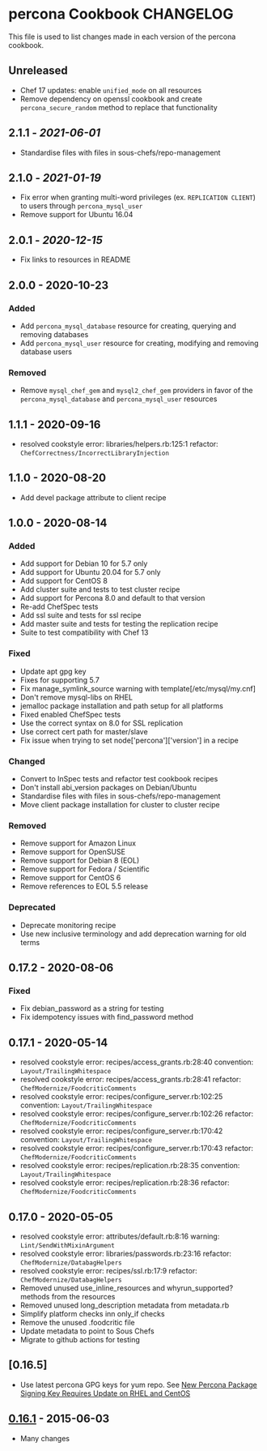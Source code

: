 # percona Cookbook CHANGELOG

This file is used to list changes made in each version of the percona cookbook.

## Unreleased

- Chef 17 updates: enable `unified_mode` on all resources
- Remove dependency on openssl cookbook and create `percona_secure_random` method to replace that functionality

## 2.1.1 - *2021-06-01*

- Standardise files with files in sous-chefs/repo-management

## 2.1.0 - *2021-01-19*

- Fix error when granting multi-word privileges (ex. `REPLICATION CLIENT`) to users through `percona_mysql_user`
- Remove support for Ubuntu 16.04

## 2.0.1 - *2020-12-15*

- Fix links to resources in README

## 2.0.0 - 2020-10-23

### Added

- Add `percona_mysql_database` resource for creating, querying and removing databases
- Add `percona_mysql_user` resource for creating, modifying and removing database users

### Removed

- Remove `mysql_chef_gem` and `mysql2_chef_gem` providers in favor of the `percona_mysql_database` and `percona_mysql_user` resources

## 1.1.1 - 2020-09-16

- resolved cookstyle error: libraries/helpers.rb:125:1 refactor: `ChefCorrectness/IncorrectLibraryInjection`

## 1.1.0 - 2020-08-20

- Add devel package attribute to client recipe

## 1.0.0 - 2020-08-14

### Added

- Add support for Debian 10 for 5.7 only
- Add support for Ubuntu 20.04 for 5.7 only
- Add support for CentOS 8
- Add cluster suite and tests to test cluster recipe
- Add support for Percona 8.0 and default to that version
- Re-add ChefSpec tests
- Add ssl suite and tests for ssl recipe
- Add master suite and tests for testing the replication recipe
- Suite to test compatibility with Chef 13

### Fixed

- Update apt gpg key
- Fixes for supporting 5.7
- Fix manage_symlink_source warning with template[/etc/mysql/my.cnf]
- Don't remove mysql-libs on RHEL
- jemalloc package installation and path setup for all platforms
- Fixed enabled ChefSpec tests
- Use the correct syntax on 8.0 for SSL replication
- Use correct cert path for master/slave
- Fix issue when trying to set node['percona']['version'] in a recipe

### Changed

- Convert to InSpec tests and refactor test cookbook recipes
- Don't install abi_version packages on Debian/Ubuntu
- Standardise files with files in sous-chefs/repo-management
- Move client package installation for cluster to cluster recipe

### Removed

- Remove support for Amazon Linux
- Remove support for OpenSUSE
- Remove support for Debian 8 (EOL)
- Remove support for Fedora / Scientific
- Remove support for CentOS 6
- Remove references to EOL 5.5 release

### Deprecated

- Deprecate monitoring recipe
- Use new inclusive terminology and add deprecation warning for old terms

## 0.17.2 - 2020-08-06

### Fixed

- Fix debian_password as a string for testing
- Fix idempotency issues with find_password method

## 0.17.1 - 2020-05-14

- resolved cookstyle error: recipes/access_grants.rb:28:40 convention: `Layout/TrailingWhitespace`
- resolved cookstyle error: recipes/access_grants.rb:28:41 refactor: `ChefModernize/FoodcriticComments`
- resolved cookstyle error: recipes/configure_server.rb:102:25 convention: `Layout/TrailingWhitespace`
- resolved cookstyle error: recipes/configure_server.rb:102:26 refactor: `ChefModernize/FoodcriticComments`
- resolved cookstyle error: recipes/configure_server.rb:170:42 convention: `Layout/TrailingWhitespace`
- resolved cookstyle error: recipes/configure_server.rb:170:43 refactor: `ChefModernize/FoodcriticComments`
- resolved cookstyle error: recipes/replication.rb:28:35 convention: `Layout/TrailingWhitespace`
- resolved cookstyle error: recipes/replication.rb:28:36 refactor: `ChefModernize/FoodcriticComments`

## 0.17.0 - 2020-05-05

- resolved cookstyle error: attributes/default.rb:8:16 warning: `Lint/SendWithMixinArgument`
- resolved cookstyle error: libraries/passwords.rb:23:16 refactor: `ChefModernize/DatabagHelpers`
- resolved cookstyle error: recipes/ssl.rb:17:9 refactor: `ChefModernize/DatabagHelpers`
- Removed unused use_inline_resources and whyrun_supported? methods from the resources
- Removed unused long_description metadata from metadata.rb
- Simplify platform checks inn only_if checks
- Remove the unused .foodcritic file
- Update metadata to point to Sous Chefs
- Migrate to github actions for testing

## [0.16.5]

- Use latest percona GPG keys for yum repo. See [New Percona Package Signing Key Requires Update on RHEL and CentOS](https://www.percona.com/blog/2019/02/05/new-percona-package-signing-key-requires-update-on-rhel-and-centos/)

## [0.16.1] - 2015-06-03

- Many changes

[2.0.1 - *2020-12-15*]: https://github.com/sous-chefs/percona/compare/v0.16.1...HEAD
[0.16.1]: https://github.com/sous-chefs/percona/compare/v0.16.0...v0.16.1
